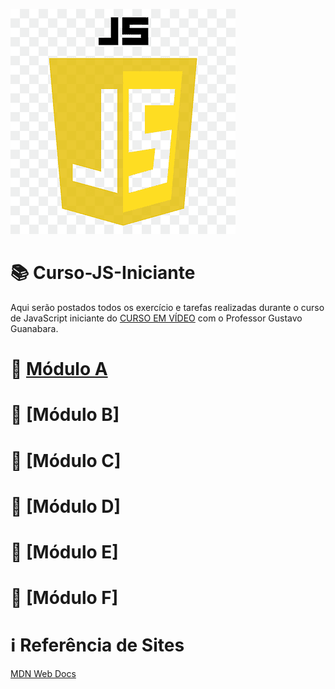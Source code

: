 ![image](https://github.com/leosviana/Curso-JS/blob/main/extras/imagem-js.png)

# :books: Curso-JS-Iniciante

Aqui serão postados todos os exercício e tarefas realizadas durante o curso de JavaScript iniciante do [CURSO EM VÍDEO](https://www.youtube.com/watch?v=1-w1RfGIov4&list=PLHz_AreHm4dlsK3Nr9GVvXCbpQyHQl1o1) com o Professor Gustavo Guanabara.

# :file_folder: [Módulo A](https://github.com/leosviana/Curso-JS/blob/main/Modulo%2A/README.md)<br>
# :file_folder: [Módulo B]<!-- (https://github.com/leosviana/Curso-JS/blob/main/Modulo%2B/README.md)<br> --><br>
# :file_folder: [Módulo C]<!-- (https://github.com/leosviana/Curso-JS/blob/main/Modulo%2C/README.md)<br> --><br>
# :file_folder: [Módulo D]<!-- (https://github.com/leosviana/Curso-JS/blob/main/Modulo%2D/README.md)<br> --><br>
# :file_folder: [Módulo E]<!-- (https://github.com/leosviana/Curso-JS/blob/main/Modulo%2E/README.md)<br> --><br>
# :file_folder: [Módulo F]<!-- (https://github.com/leosviana/Curso-JS/blob/main/Modulo%2F/README.md)<br> --><br>

# :information_source: Referência de Sites
[MDN Web Docs](https://developer.mozilla.org/pt-BR/) <a target="blank_"><br>
